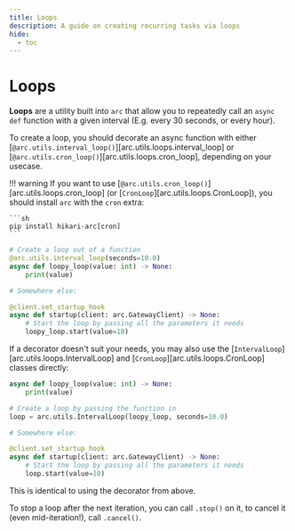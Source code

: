 ```yaml
---
title: Loops
description: A guide on creating recurring tasks via loops
hide:
  - toc
---
```


# Loops

**Loops** are a utility built into `arc` that allow you to repeatedly call an `async def` function with a given interval (E.g. every 30 seconds, or every hour).

To create a loop, you should decorate an async function with either [`@arc.utils.interval_loop()`][arc.utils.loops.interval_loop] or [`@arc.utils.cron_loop()`][arc.utils.loops.cron_loop], depending on your usecase.

!!! warning
    If you want to use [`@arc.utils.cron_loop()`][arc.utils.loops.cron_loop] (or [`CronLoop`][arc.utils.loops.CronLoop]), you should install `arc` with the `cron` extra:

    ```sh
    pip install hikari-arc[cron]
    ```

```py
# Create a loop out of a function
@arc.utils.interval_loop(seconds=10.0)
async def loopy_loop(value: int) -> None:
    print(value)

# Somewhere else:

@client.set_startup_hook
async def startup(client: arc.GatewayClient) -> None:
    # Start the loop by passing all the parameters it needs
    loopy_loop.start(value=10)
```

If a decorator doesn't suit your needs, you may also use the [`IntervalLoop`][arc.utils.loops.IntervalLoop] and [`CronLoop`][arc.utils.loops.CronLoop] classes directly:

```py
async def loopy_loop(value: int) -> None:
    print(value)

# Create a loop by passing the function in
loop = arc.utils.IntervalLoop(loopy_loop, seconds=10.0)

# Somewhere else:

@client.set_startup_hook
async def startup(client: arc.GatewayClient) -> None:
    # Start the loop by passing all the parameters it needs
    loop.start(value=10)
```

This is identical to using the decorator from above.

To stop a loop after the next iteration, you can call `.stop()` on it, to cancel it (even mid-iteration!), call `.cancel()`.
